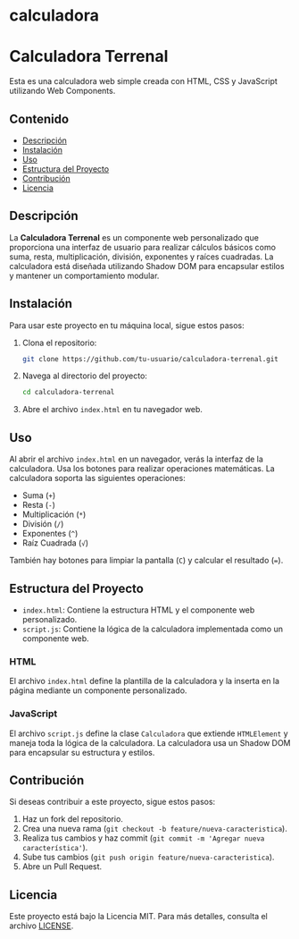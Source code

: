 # calculadora
# Calculadora Terrenal

Esta es una calculadora web simple creada con HTML, CSS y JavaScript utilizando Web Components.

## Contenido

- [Descripción](#descripción)
- [Instalación](#instalación)
- [Uso](#uso)
- [Estructura del Proyecto](#estructura-del-proyecto)
- [Contribución](#contribución)
- [Licencia](#licencia)

## Descripción

La **Calculadora Terrenal** es un componente web personalizado que proporciona una interfaz de usuario para realizar cálculos básicos como suma, resta, multiplicación, división, exponentes y raíces cuadradas. La calculadora está diseñada utilizando Shadow DOM para encapsular estilos y mantener un comportamiento modular.

## Instalación

Para usar este proyecto en tu máquina local, sigue estos pasos:

1. Clona el repositorio:
    ```bash
    git clone https://github.com/tu-usuario/calculadora-terrenal.git
    ```
2. Navega al directorio del proyecto:
    ```bash
    cd calculadora-terrenal
    ```
3. Abre el archivo `index.html` en tu navegador web.

## Uso

Al abrir el archivo `index.html` en un navegador, verás la interfaz de la calculadora. Usa los botones para realizar operaciones matemáticas. La calculadora soporta las siguientes operaciones:

- Suma (`+`)
- Resta (`-`)
- Multiplicación (`*`)
- División (`/`)
- Exponentes (`^`)
- Raíz Cuadrada (`√`)

También hay botones para limpiar la pantalla (`C`) y calcular el resultado (`=`).

## Estructura del Proyecto

- `index.html`: Contiene la estructura HTML y el componente web personalizado.
- `script.js`: Contiene la lógica de la calculadora implementada como un componente web.

### HTML

El archivo `index.html` define la plantilla de la calculadora y la inserta en la página mediante un componente personalizado.

### JavaScript

El archivo `script.js` define la clase `Calculadora` que extiende `HTMLElement` y maneja toda la lógica de la calculadora. La calculadora usa un Shadow DOM para encapsular su estructura y estilos.

## Contribución

Si deseas contribuir a este proyecto, sigue estos pasos:

1. Haz un fork del repositorio.
2. Crea una nueva rama (`git checkout -b feature/nueva-caracteristica`).
3. Realiza tus cambios y haz commit (`git commit -m 'Agregar nueva característica'`).
4. Sube tus cambios (`git push origin feature/nueva-caracteristica`).
5. Abre un Pull Request.

## Licencia

Este proyecto está bajo la Licencia MIT. Para más detalles, consulta el archivo [LICENSE](LICENSE).

